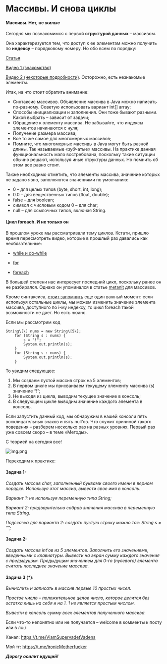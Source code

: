 # Массивы. И снова циклы

#### Массивы. Нет, не жилые

Сегодня мы познакомимся с первой **структурой данных** – массивом.

Она характеризуется тем, что доступ к ее элементам можно получить по **индексу** – порядковому номеру. Но обо всем по
порядку:

[Статья](https://metanit.com/java/tutorial/2.4.php)

[Видео 1 (знакомство)](https://youtu.be/v7yZ9okDsS4)

[Видео 2 (некоторые подробности)](https://youtu.be/i_IiGj65bJM). Осторожно, есть незнакомые элементы.

Итак, на что стоит обратить внимание:

* Синтаксис массивов. Объявление массива в Java можно написать по-разному. Советую использовать вариант int\[\] array;
* Способы инициализации и заполнения. Они тоже бывают разными. Какой выбрать – зависит от задачи;
* Обращение к элементу массива. Не забывайте, что индексы элементов начинаются с нуля;
* Получение размера массива;
* Все то же самое для многомерных массивов;
* Помните, что многомерные массивы в Java могут быть разной длины. Так называемые «зубчатые» массивы. На практике данная
  функциональность мало востребована, поскольку такие ситуации обычно решают, используя иные структуры данных. Но
  помнить об этом все равно стоит.

Также необходимо отметить, что элементы массива, значение которых не задано явно, заполняются значениями по умолчанию:

* 0 – для целых типов (byte, short, int, long);
* 0.0 – для вещественных типов (float, double);
* false – для boolean;
* символ с числовым кодом 0 – для char;
* null – для ссылочных типов, включая String.

#### Цикл foreach. И не только он

В прошлом уроке мы рассматривали тему циклов. Кстати, пришло время пересмотреть видео, которые в прошлый раз давались
как необязательные:

* [while и do-while](https://www.youtube.com/watch?v=Q2DXFrzYWJs&list=PL786bPIlqEjRDXpAKYbzpdTaOYsWyjtCX&index=40&ab*channel=%D0%A3%D1%80%D0%BE%D0%BA%D0%B8Java)

* [for](https://www.youtube.com/watch?v=6Vnm9T4NC2k&list=PL786bPIlqEjRDXpAKYbzpdTaOYsWyjtCX&index=41&ab*channel=%D0%A3%D1%80%D0%BE%D0%BA%D0%B8Java)

* [foreach](https://www.youtube.com/watch?v=hJtlhIm-BEo&list=PL786bPIlqEjRDXpAKYbzpdTaOYsWyjtCX&index=42&ab*channel=%D0%A3%D1%80%D0%BE%D0%BA%D0%B8Java)

В большей степени нас интересует последний цикл, поскольку ранее он не разбирался. Однако он упоминался в
статье [metanit](https://metanit.com/java/tutorial/2.4.php) для массивов.

Кроме синтаксиса, <u>стоит запомнить</u> еще один важный момент: если используя остальные циклы, мы можем изменить значение
элемента массива, доступного по i-му индексу, то цикл foreach такой возможности не дает. Но есть нюанс.

Если мы рассмотрим код
```
String\[\] nums = new String\[5\];
    for (String s : nums) {
        s = "!";
        System.out.println(s);
    }
    for (String s : nums) {
        System.out.println(s);
    }
```

То увидим следующее:

1. Мы создаем пустой массив строк на 5 элементов;
2. В первом цикле мы присваиваем текущему элементу массива (s) значение “!”;
3. Не выходя из цикла, выводим текущее значение в консоль;
4. В следующем цикле выводим значение каждого элемента в консоль.

Если запустить данный код, мы обнаружим в нашей консоли пять восклицательных знаков и пять null’ов. Что служит причиной
такого поведения – разберем несколько раз на разных уровнях. Первый раз уже совсем скоро – в теме «Методы».

С теорией на сегодня все!

![img.png](../../../commonmedia/justTheoryFooter.png)

Переходим к практике:

#### Задача 1:

*Создать массив char, заполненный буквами своего имени в верном порядке. Используя этот массив, вывести свое имя в
консоль.*

*Вариант 1: не используя переменную типа String;*

*Вариант 2: предварительно собрав значения массива в переменную типа String.*

*Подсказка для варианта 2: создать пустую строку можно так: String s = “”;*

#### Задача 2:

*Создать массив int’ов из 5 элементов. Заполнить его значениями, введенными с клавиатуры. Вывести на экран сумму каждого
значения с предыдущим. Предыдущим значением для 0-го (нулевого) элемента считать последнее значение массива.*

#### Задача 3 (\*):

*Вычислить и записать в массив первые 10 простых чисел.*

*Простое число – положительное целое число, которое делится без остатка лишь на себя и на 1. 1 не является простым
числом.*

*Вывести в консоль сумму всех элементов полученного массива.*

Если что-то непонятно или не получается – welcome в комменты к посту или в лс:)

Канал: https://t.me/ViamSupervadetVadens

Мой тг: https://t.me/ironicMotherfucker

***Дорогу осилит идущий!***